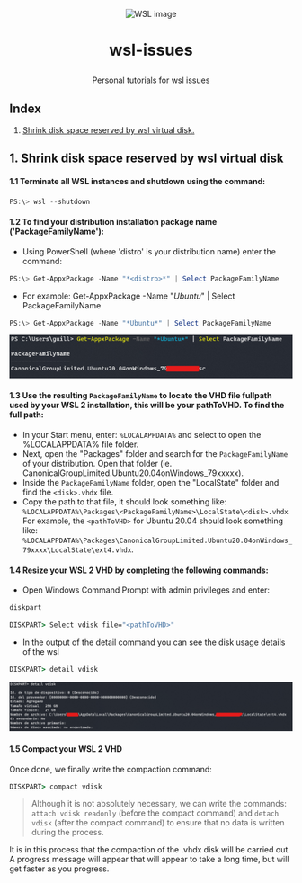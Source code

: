 <p align="center">
  <a target="blank"><img src="https://www.profesionalreview.com/wp-content/uploads/2022/03/Usar-Linux-en-Windows-11-con-WSL2-01.png" width="320" alt="WSL image" /></a>
</p>

# <p align="center"> wsl-issues </p>
<p align="center"> Personal tutorials for wsl issues</p>

## Index
1. [ Shrink disk space reserved by wsl virtual disk. ](#shrink-disk-space)

<a name="shrink-disk-space"></a>
## 1. Shrink disk space reserved by wsl virtual disk

#### 1.1 Terminate all WSL instances and shutdown using the command:
```powershell
PS:\> wsl --shutdown
```


#### 1.2 To find your distribution installation package name ('PackageFamilyName'):

* Using PowerShell (where 'distro' is your distribution name) enter the command:
```powershell
PS:\> Get-AppxPackage -Name "*<distro>*" | Select PackageFamilyName
```
* For example: Get-AppxPackage -Name "*Ubuntu*" | Select PackageFamilyName
```powershell
PS:\> Get-AppxPackage -Name "*Ubuntu*" | Select PackageFamilyName
```
<img src="./assets/PackageFamilyName.png" alt="PackageFamilyName" />


#### 1.3 Use the resulting `PackageFamilyName` to locate the VHD file fullpath used by your WSL 2 installation, this will be your pathToVHD. To find the full path:

* In your Start menu, enter: `%LOCALAPPDATA%` and select to open the %LOCALAPPDATA% file folder.
* Next, open the "Packages" folder and search for the `PackageFamilyName` of your distribution. Open that folder (ie. CanonicalGroupLimited.Ubuntu20.04onWindows_79xxxxx).
* Inside the `PackageFamilyName` folder, open the "LocalState" folder and find the `<disk>.vhdx` file. 
* Copy the path to that file, it should look something like: `%LOCALAPPDATA%\Packages\<PackageFamilyName>\LocalState\<disk>.vhdx`
For example, the `<pathToVHD>` for Ubuntu 20.04 should look something like: `%LOCALAPPDATA%\Packages\CanonicalGroupLimited.Ubuntu20.04onWindows_79xxxx\LocalState\ext4.vhdx`.

#### 1.4 Resize your WSL 2 VHD by completing the following commands:

* Open Windows Command Prompt with admin privileges and enter:

```cmd
diskpart
```

```cmd
DISKPART> Select vdisk file="<pathToVHD>"
```

* In the output of the detail command you can see the disk usage details of the wsl
```cmd
DISKPART> detail vdisk
```
<img src="./assets/detail-vdisk.png" alt="Detail vdisk command" />


#### 1.5 Compact your WSL 2 VHD
Once done, we finally write the compaction command:
```cmd
DISKPART> compact vdisk
```
> Although it is not absolutely necessary, we can write the commands: `attach vdisk readonly` (before the compact command) and `detach vdisk` (after the compact command) to ensure that no data is written during the process.

It is in this process that the compaction of the .vhdx disk will be carried out. A progress message will appear that will appear to take a long time, but will get faster as you progress.
